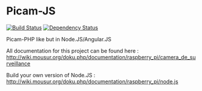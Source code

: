 # Picam-JS
[![Build Status](https://api.travis-ci.org/Dbroqua/Picam-JS.svg?branch=master)](https://travis-ci.org/Dbroqua/Picam-JS) [![Dependency Status](https://gemnasium.com/badges/github.com/Dbroqua/Picam-JS.svg)](https://gemnasium.com/github.com/Dbroqua/Picam-JS)

Picam-PHP like but in Node.JS/Angular.JS

All documentation for this project can be found here : http://wiki.mousur.org/doku.php/documentation/raspberry_pi/camera_de_surveillance

Build your own version of Node.JS : http://wiki.mousur.org/doku.php/documentation/raspberry_pi/node.js
